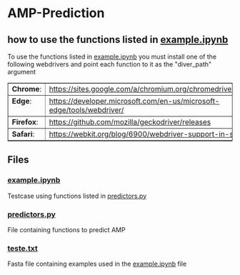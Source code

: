 # AMP-Prediction

## how to use the functions listed in [example.ipynb](https://github.com/Danielmoraisg/AMP-Prediction/blob/main/example.ipynb)

To use the functions listed in [example.ipynb](https://github.com/Danielmoraisg/AMP-Prediction/blob/main/example.ipynb) you must install one of the following webdrivers and point each function to it as the "diver_path" argument

<table border="1" class="docutils">
<colgroup>
<col width="16%">
<col width="84%">
</colgroup>
<tbody valign="top">
<tr class="row-odd"><td><strong>Chrome</strong>:</td>
<td><a class="reference external" href="https://sites.google.com/a/chromium.org/chromedriver/downloads">https://sites.google.com/a/chromium.org/chromedriver/downloads</a></td>
</tr>
<tr class="row-even"><td><strong>Edge</strong>:</td>
<td><a class="reference external" href="https://developer.microsoft.com/en-us/microsoft-edge/tools/webdriver/">https://developer.microsoft.com/en-us/microsoft-edge/tools/webdriver/</a></td>
</tr>
<tr class="row-odd"><td><strong>Firefox</strong>:</td>
<td><a class="reference external" href="https://github.com/mozilla/geckodriver/releases">https://github.com/mozilla/geckodriver/releases</a></td>
</tr>
<tr class="row-even"><td><strong>Safari</strong>:</td>
<td><a class="reference external" href="https://webkit.org/blog/6900/webdriver-support-in-safari-10/">https://webkit.org/blog/6900/webdriver-support-in-safari-10/</a></td>
</tr>
</tbody>
</table>

## Files

### [example.ipynb](https://github.com/Danielmoraisg/AMP-Prediction/blob/main/example.ipynb)

Testcase using functions listed in [predictors.py](https://github.com/Danielmoraisg/AMP-Prediction/blob/main/predictors.py)

### [predictors.py](https://github.com/Danielmoraisg/AMP-Prediction/blob/main/predictors.py)

File containing functions to predict AMP

### [teste.txt](https://github.com/Danielmoraisg/AMP-Prediction/blob/main/teste.txt)

Fasta file containing examples used in the [example.ipynb](https://github.com/Danielmoraisg/AMP-Prediction/blob/main/example.ipynb) file
